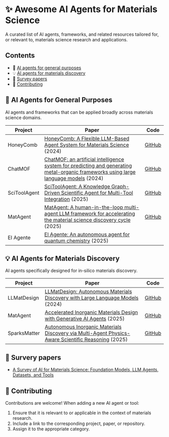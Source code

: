 # ✨ Awesome AI Agents for Materials Science

A curated list of AI agents, frameworks, and related resources tailored for, or relevant to, materials science research and applications.

## Contents

- 🤖 [AI agents for general purposes](#-ai-agents-for-general-purposes)
- 💡 [AI agents for materials discovery](#-ai-agents-for-materials-discovery)
- 📄 [Survey papers](#-survey-papers)
- 🤝 [Contributing](#-contributing)

## 🤖 AI Agents for General Purposes

AI agents and frameworks that can be applied broadly across materials science domains.

| Project | Paper | Code |
|---------|-------|------------|
| HoneyComb | [HoneyComb: A Flexible LLM-Based Agent System for Materials Science](https://arxiv.org/abs/2409.00135) (2024) | [GitHub](https://github.com/BangLab-UdeM-Mila/NLP4MatSci-HoneyComb)
| ChatMOF | [ChatMOF: an artificial intelligence system for predicting and generating metal-organic frameworks using large language models](https://www.nature.com/articles/s41467-024-48998-4) (2024) | [GitHub](https://github.com/Yeonghun1675/ChatMOF) |
| SciToolAgent | [SciToolAgent: A Knowledge Graph-Driven Scientific Agent for Multi-Tool Integration](https://arxiv.org/abs/2507.20280) (2025) | [GitHub](https://github.com/hicai-zju/scitoolagent) |
| MatAgent | [MatAgent: A human-in-the-loop multi-agent LLM framework for accelerating the material science discovery cycle](https://openreview.net/forum?id=2Nm6Ef4tZD) (2025) | [GitHub](https://github.com/adibgpt/MatAgent) |
| EI Agente | [El Agente: An autonomous agent for quantum chemistry](https://www.cell.com/matter/fulltext/S2590-2385(25)00306-6) (2025) |  |


## 💡 AI Agents for Materials Discovery

AI agents specifically designed for in-silico materials discovery.

<!-- ### Property Prediction -->
<!-- Add property prediction AI agents here -->

<!-- ### Materials Generation -->

| Project | Paper | Code |
|---------|-------|------------|
| LLMatDesign | [LLMatDesign: Autonomous Materials Discovery with Large Language Models](https://arxiv.org/abs/2406.13163) (2024) | [GitHub](https://github.com/Fung-Lab/LLMatDesign) |
| MatAgent | [Accelerated Inorganic Materials Design with Generative AI Agents](https://arxiv.org/abs/2504.00741) (2025) | [GitHub](https://github.com/izumitkhr/matagent) |
| SparksMatter| [Autonomous Inorganic Materials Discovery via Multi-Agent Physics-Aware Scientific Reasoning](https://arxiv.org/abs/2508.02956) (2025) | [GitHub](https://github.com/lamm-mit/SparksMatter/tree/main) |

<!-- ### Synthesis Planning -->
<!-- Add synthesis planning AI agents here -->

<!-- ## :gear: Tools -->

<!-- Tools that can be useful for developing AI agents for materials research. -->

## 📄 Survery papers
- [A Survey of AI for Materials Science: Foundation Models, LLM Agents, Datasets, and Tools](https://arxiv.org/abs/2506.20743)

## 🤝 Contributing

Contributions are welcome! When adding a new AI agent or tool:
1. Ensure that it is relevant to or applicable in the context of materials research.
2. Include a link to the corresponding project, paper, or repository.
3. Assign it to the appropriate category.



